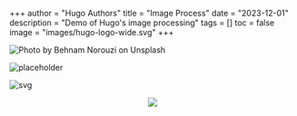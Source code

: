 +++
author = "Hugo Authors"
title = "Image Process"
date = "2023-12-01"
description = "Demo of Hugo's image processing"
tags = []
toc = false
image = "images/hugo-logo-wide.svg"
+++

![Photo by Behnam Norouzi on Unsplash](./images/behnam-norouzi-_1ok63FFlM4-unsplash.jpg "Photo by Behnam Norouzi on Unsplash")

![placeholder](https://placeholder.co/1024x768/png "Test for external image")

![svg](./images/hugo-logo-wide.svg "Test for svg")

<p align="center" width="100%">
    <img src="./images/logo.png">
</p>
